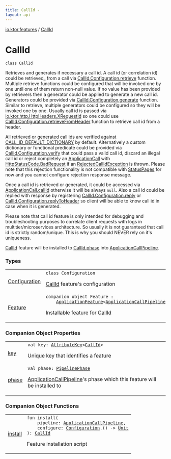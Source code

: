 ```yaml
---
title: CallId - 
layout: api
---
```


<div class='api-docs-breadcrumbs'><a href="../index.html">io.ktor.features</a> / <a href="./index.html">CallId</a></div>

# CallId

<div class="signature"><code><span class="keyword">class </span><span class="identifier">CallId</span></code></div>

Retrieves and generates if necessary a call id. A call id (or correlation id) could be retrieved_ from a call
via <a href="-configuration/retrieve.html">CallId.Configuration.retrieve</a> function. Multiple retrieve functions could be configured that will be invoked
one by one until one of them return non-null value. If no value has been provided by retrievers then a generator
could be applied to generate a new call id. Generators could be provided via <a href="-configuration/generate.html">CallId.Configuration.generate</a> function.
Similar to retrieve, multiple generators could be configured so they will be invoked one by one.
Usually call id is passed via <a href="../../io.ktor.http/-http-headers/-x-request-id.html">io.ktor.http.HttpHeaders.XRequestId</a> so
one could use <a href="-configuration/retrieve-from-header.html">CallId.Configuration.retrieveFromHeader</a> function to retrieve call id from a header.

All retrieved or generated call ids are verified against <a href="../-c-a-l-l_-i-d_-d-e-f-a-u-l-t_-d-i-c-t-i-o-n-a-r-y.html">CALL_ID_DEFAULT_DICTIONARY</a> by default. Alternatively
a custom dictionary or functional predicate could be provided via <a href="-configuration/verify.html">CallId.Configuration.verify</a> that could
pass a valid call id, discard an illegal call id
or reject completely an <a href="../../io.ktor.application/-application-call/index.html">ApplicationCall</a> with <a href="../../io.ktor.http/-http-status-code/-bad-request.html">HttpStatusCode.BadRequest</a> if an <a href="../-rejected-call-id-exception/index.html">RejectedCallIdException</a> is thrown.
Please note that this rejection functionality is not compatible with <a href="../-status-pages/index.html">StatusPages</a> for now and you cannot
configure rejection response message.

Once a call id is retrieved or generated, it could be accessed via <a href="../call-id.html">ApplicationCall.callId</a> otherwise it will be
always <code>null</code>. Also a call id could be replied with response by registering <a href="-configuration/reply.html">CallId.Configuration.reply</a> or
<a href="-configuration/reply-to-header.html">CallId.Configuration.replyToHeader</a> so client will be able to know call id in case when it is generated.

Please note that call id feature is only intended for debugging and troubleshooting purposes to correlate
client requests with logs in multitier/microservices architecture. So usually it is not guaranteed that call id
is strictly random/unique. This is why you should NEVER rely on it's uniqueness.

<a href="./index.md">CallId</a> feature will be installed to <a href="-feature/phase.html">CallId.phase</a> into <a href="../../io.ktor.application/-application-call-pipeline/index.html">ApplicationCallPipeline</a>.

### Types

<table class="api-docs-table">
<tbody>
<tr>
<td markdown="1">

<a href="-configuration/index.html">Configuration</a>


</td>
<td markdown="1">
<div class="signature"><code><span class="keyword">class </span><span class="identifier">Configuration</span></code></div>

<a href="./index.md">CallId</a> feature's configuration


</td>
</tr>
<tr>
<td markdown="1">

<a href="-feature/index.html">Feature</a>


</td>
<td markdown="1">
<div class="signature"><code><span class="keyword">companion</span> <span class="keyword">object </span><span class="identifier">Feature</span>&nbsp;<span class="symbol">:</span>&nbsp;<br/>&nbsp;&nbsp;&nbsp;&nbsp;<a href="../../io.ktor.application/-application-feature/index.html"><span class="identifier">ApplicationFeature</span></a><span class="symbol">&lt;</span><a href="../../io.ktor.application/-application-call-pipeline/index.html"><span class="identifier">ApplicationCallPipeline</span></a><span class="symbol">,</span>&nbsp;<a href="-configuration/index.html"><span class="identifier">Configuration</span></a><span class="symbol">,</span>&nbsp;<a href="./index.md"><span class="identifier">CallId</span></a><span class="symbol">&gt;</span></code></div>

Installable feature for <a href="./index.md">CallId</a>


</td>
</tr>
</tbody>
</table>

### Companion Object Properties

<table class="api-docs-table">
<tbody>
<tr>
<td markdown="1">

<a href="key.html">key</a>


</td>
<td markdown="1">
<div class="signature"><code><span class="keyword">val </span><span class="identifier">key</span><span class="symbol">: </span><a href="../../io.ktor.util/-attribute-key/index.html"><span class="identifier">AttributeKey</span></a><span class="symbol">&lt;</span><a href="./index.md"><span class="identifier">CallId</span></a><span class="symbol">&gt;</span></code></div>

Unique key that identifies a feature


</td>
</tr>
<tr>
<td markdown="1">

<a href="phase.html">phase</a>


</td>
<td markdown="1">
<div class="signature"><code><span class="keyword">val </span><span class="identifier">phase</span><span class="symbol">: </span><a href="../../io.ktor.util.pipeline/-pipeline-phase/index.html"><span class="identifier">PipelinePhase</span></a></code></div>

<a href="../../io.ktor.application/-application-call-pipeline/index.html">ApplicationCallPipeline</a>'s phase which this feature will be installed to


</td>
</tr>
</tbody>
</table>

### Companion Object Functions

<table class="api-docs-table">
<tbody>
<tr>
<td markdown="1">

<a href="install.html">install</a>


</td>
<td markdown="1">
<div class="signature"><code><span class="keyword">fun </span><span class="identifier">install</span><span class="symbol">(</span><br/>&nbsp;&nbsp;&nbsp;&nbsp;<span class="parameterName" id="io.ktor.features.CallId.Feature$install(io.ktor.application.ApplicationCallPipeline, kotlin.Function1((io.ktor.features.CallId.Configuration, kotlin.Unit)))/pipeline">pipeline</span><span class="symbol">:</span>&nbsp;<a href="../../io.ktor.application/-application-call-pipeline/index.html"><span class="identifier">ApplicationCallPipeline</span></a><span class="symbol">, </span><br/>&nbsp;&nbsp;&nbsp;&nbsp;<span class="parameterName" id="io.ktor.features.CallId.Feature$install(io.ktor.application.ApplicationCallPipeline, kotlin.Function1((io.ktor.features.CallId.Configuration, kotlin.Unit)))/configure">configure</span><span class="symbol">:</span>&nbsp;<a href="-configuration/index.html"><span class="identifier">Configuration</span></a><span class="symbol">.</span><span class="symbol">(</span><span class="symbol">)</span>&nbsp;<span class="symbol">-&gt;</span>&nbsp;<a href="https://kotlinlang.org/api/latest/jvm/stdlib/kotlin/-unit/index.html"><span class="identifier">Unit</span></a><br/><span class="symbol">)</span><span class="symbol">: </span><a href="./index.md"><span class="identifier">CallId</span></a></code></div>

Feature installation script


</td>
</tr>
</tbody>
</table>
